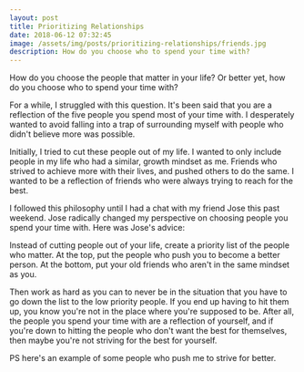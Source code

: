 ```yaml
---
layout: post
title: Prioritizing Relationships
date: 2018-06-12 07:32:45
image: /assets/img/posts/prioritizing-relationships/friends.jpg
description: How do you choose who to spend your time with?
---
```


How do you choose the people that matter in your life? Or better yet, how do you choose who to spend your time with?

For a while, I struggled with this question. It's been said that you are a reflection of the five people you spend most of your time with. I desperately wanted to avoid falling into a trap of surrounding myself with people who didn't believe more was possible.

Initially, I tried to cut these people out of my life. I wanted to only include people in my life who had a similar, growth mindset as me. Friends who strived to achieve more with their lives, and pushed others to do the same. I wanted to be a reflection of friends who were always trying to reach for the best.

I followed this philosophy  until I had a chat with my friend Jose this past weekend. Jose radically changed my perspective on choosing people you spend your time with. Here was Jose's advice:

Instead of cutting people out of your life, create a priority list of the people who matter. At the top, put the people who push you to become a better person. At the bottom, put your old friends who aren't in the same mindset as you.

Then work as hard as you can to never be in the situation that you have to go down the list to the low priority people. If you end up having to hit them up, you know you're not in the place where you're supposed to be. After all, the people you spend your time with are a reflection of yourself, and if you're down to hitting the people who don't want the best for themselves, then maybe you're not striving for the best for yourself.

PS here's an example of some people who push me to strive for better.

<div class="">
    <img class="col three" src="{{ site.baseurl }}/assets/img/posts/prioritizing-relationships/friends.jpg" alt="" title="vision board"/>
</div>